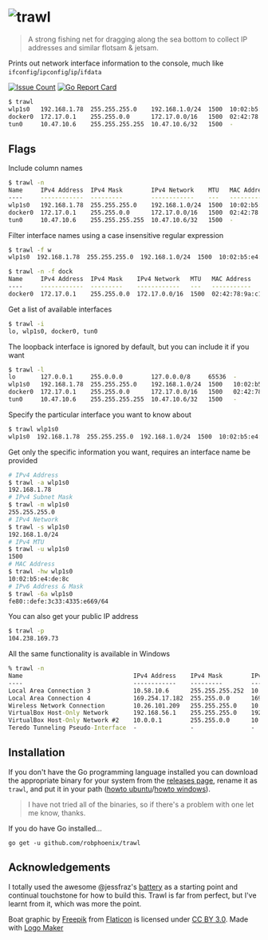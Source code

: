 # ![trawl](/logo.png)

> A strong fishing net for dragging along the sea bottom to collect IP addresses
> and similar flotsam & jetsam.

Prints out network interface information to the console, much like
`ifconfig`/`ipconfig`/`ip`/`ifdata`

[![Issue Count](https://codeclimate.com/github/robphoenix/trawl/badges/issue_count.svg?style=flat-square)](https://codeclimate.com/github/robphoenix/trawl)
[![Go Report Card](https://goreportcard.com/badge/github.com/robphoenix/trawl)](https://goreportcard.com/report/github.com/robphoenix/trawl)

```sh
$ trawl
wlp1s0   192.168.1.78  255.255.255.0    192.168.1.0/24  1500  10:02:b5:e4:de:8c  fe80::defe:3c33:4335:e669/64
docker0  172.17.0.1    255.255.0.0      172.17.0.0/16   1500  02:42:78:9a:c1:36  -
tun0     10.47.10.6    255.255.255.255  10.47.10.6/32   1500  -                  -
```

## Flags

Include column names

```sh
$ trawl -n
Name     IPv4 Address  IPv4 Mask        IPv4 Network    MTU   MAC Address        IPv6 Address
----     ------------  ---------        ------------    ---   -----------        ------------
wlp1s0   192.168.1.78  255.255.255.0    192.168.1.0/24  1500  10:02:b5:e4:de:8c  fe80::defe:3c33:4335:e669/64
docker0  172.17.0.1    255.255.0.0      172.17.0.0/16   1500  02:42:78:9a:c1:36  -
tun0     10.47.10.6    255.255.255.255  10.47.10.6/32   1500  -                  -
```

Filter interface names using a case insensitive regular expression

```sh
$ trawl -f w
wlp1s0  192.168.1.78  255.255.255.0  192.168.1.0/24  1500  10:02:b5:e4:de:8c  fe80::defe:3c33:4335:e669/64

$ trawl -n -f dock
Name     IPv4 Address  IPv4 Mask    IPv4 Network   MTU   MAC Address        IPv6 Address
----     ------------  ---------    ------------   ---   -----------        ------------
docker0  172.17.0.1    255.255.0.0  172.17.0.0/16  1500  02:42:78:9a:c1:36  -
```

Get a list of available interfaces

```sh
$ trawl -i
lo, wlp1s0, docker0, tun0
```

The loopback interface is ignored by default, but you can include it if you want

```sh
$ trawl -l
lo       127.0.0.1     255.0.0.0        127.0.0.0/8     65536  -                  ::1/128
wlp1s0   192.168.1.78  255.255.255.0    192.168.1.0/24  1500   10:02:b5:e4:de:8c  fe80::defe:3c33:4335:e669/64
docker0  172.17.0.1    255.255.0.0      172.17.0.0/16   1500   02:42:78:9a:c1:36  -
tun0     10.47.10.6    255.255.255.255  10.47.10.6/32   1500   -                  -
```

Specify the particular interface you want to know about

```sh
$ trawl wlp1s0
wlp1s0  192.168.1.78  255.255.255.0  192.168.1.0/24  1500  10:02:b5:e4:de:8c  fe80::defe:3c33:4335:e669/64
```

Get only the specific information you want, requires an interface name be provided

```sh
# IPv4 Address
$ trawl -a wlp1s0
192.168.1.78
# IPv4 Subnet Mask
$ trawl -m wlp1s0
255.255.255.0
# IPv4 Network
$ trawl -s wlp1s0
192.168.1.0/24
# IPv4 MTU
$ trawl -u wlp1s0
1500
# MAC Address
$ trawl -hw wlp1s0
10:02:b5:e4:de:8c
# IPv6 Address & Mask
$ trawl -6a wlp1s0
fe80::defe:3c33:4335:e669/64
```

You can also get your public IP address

```sh
$ trawl -p
104.238.169.73
```

All the same functionality is available in Windows

```cmd
% trawl -n
Name                               IPv4 Address    IPv4 Mask        IPv4 Network     MTU   MAC Address              IPv6 Address
----                               ------------    ---------        ------------     ---   -----------              ------------
Local Area Connection 3            10.58.10.6      255.255.255.252  10.58.10.4/30    1500  00:ff:49:4c:23:6f        fe80::9cc6:61a2:9a20:2def/64
Local Area Connection 4            169.254.17.182  255.255.0.0      169.254.0.0/16   1500  02:00:4c:4f:4f:50        fe80::6cd7:885:5ae5:11b6/64
Wireless Network Connection        10.26.101.209   255.255.255.0    10.26.101.0/24   1500  24:77:03:c1:7e:2c        fe80::48e8:96c3:7457:8a3d/64
VirtualBox Host-Only Network       192.168.56.1    255.255.255.0    192.168.56.0/24  1500  0a:00:27:00:00:1a        fe80::31ac:de12:1d27:fbc9/64
VirtualBox Host-Only Network #2    10.0.0.1        255.255.0.0      10.0.0.0/16      1500  0a:00:27:00:00:1c        fe80::701e:c603:1aee:597e/64
Teredo Tunneling Pseudo-Interface  -               -                -                1280  00:00:00:00:00:00:00:e0  fe80::3810:1607:f5c5:f5f9/64
```

## Installation

If you don't have the Go programming language installed you can download the
appropriate binary for your system from the [releases page](https://github.com/robphoenix/trawl/releases),
rename it as `trawl`, and put it in your path ([howto ubuntu](https://askubuntu.com/questions/440691/add-a-binary-to-my-path)/[howto windows](https://uk.mathworks.com/matlabcentral/answers/94933-how-do-i-edit-my-system-path-in-windows?requestedDomain=www.mathworks.com)).

> I have not tried all of the binaries, so if there's a problem with one let me know, thanks.

If you do have Go installed...

```
go get -u github.com/robphoenix/trawl
```

## Acknowledgements

I totally used the awesome @jessfraz's [battery](https://github.com/jessfraz/battery)
as a starting point and continual touchstone for how to build this. Trawl is far
from perfect, but I've learnt from it, which was more the point.

Boat graphic by <a href="http://www.flaticon.com/authors/freepik">Freepik</a> from <a href="http://www.flaticon.com/">Flaticon</a> is licensed under <a href="http://creativecommons.org/licenses/by/3.0/" title="Creative Commons BY 3.0">CC BY 3.0</a>. Made with <a href="http://logomakr.com" title="Logo Maker">Logo Maker</a>
